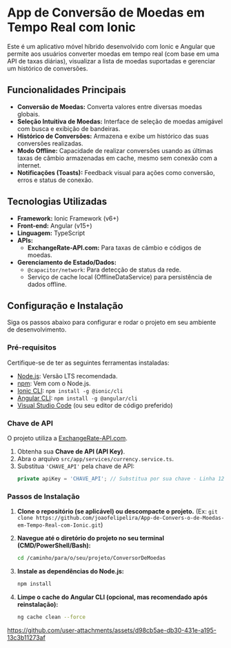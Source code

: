 # App de Conversão de Moedas em Tempo Real com Ionic

Este é um aplicativo móvel híbrido desenvolvido com Ionic e Angular que permite aos usuários converter moedas em tempo real (com base em uma API de taxas diárias), visualizar a lista de moedas suportadas e gerenciar um histórico de conversões.

##  Funcionalidades Principais

* **Conversão de Moedas:** Converta valores entre diversas moedas globais.
* **Seleção Intuitiva de Moedas:** Interface de seleção de moedas amigável com busca e exibição de bandeiras.
* **Histórico de Conversões:** Armazena e exibe um histórico das suas conversões realizadas.
* **Modo Offline:** Capacidade de realizar conversões usando as últimas taxas de câmbio armazenadas em cache, mesmo sem conexão com a internet.
* **Notificações (Toasts):** Feedback visual para ações como conversão, erros e status de conexão.

##  Tecnologias Utilizadas

* **Framework:** Ionic Framework (v6+)
* **Front-end:** Angular (v15+)
* **Linguagem:** TypeScript
* **APIs:**
    * **ExchangeRate-API.com:** Para taxas de câmbio e códigos de moedas.
* **Gerenciamento de Estado/Dados:**
    * `@capacitor/network`: Para detecção de status da rede.
    * Serviço de cache local (OfflineDataService) para persistência de dados offline.

##  Configuração e Instalação

Siga os passos abaixo para configurar e rodar o projeto em seu ambiente de desenvolvimento.

### Pré-requisitos

Certifique-se de ter as seguintes ferramentas instaladas:

* [Node.js](https://nodejs.org/): Versão LTS recomendada.
* [npm](https://www.npmjs.com/): Vem com o Node.js.
* [Ionic CLI](https://ionicframework.com/docs/cli): `npm install -g @ionic/cli`
* [Angular CLI](https://angular.io/cli): `npm install -g @angular/cli`
* [Visual Studio Code](https://code.visualstudio.com/) (ou seu editor de código preferido)

### Chave de API

O projeto utiliza a [ExchangeRate-API.com](https://www.exchangerate-api.com/).

1.  Obtenha sua **Chave de API (API Key)**.
2.  Abra o arquivo `src/app/services/currency.service.ts`.
3.  Substitua `'CHAVE_API'` pela chave de API:
    ```typescript
    private apiKey = 'CHAVE_API'; // Substitua por sua chave - Linha 12
    ```

### Passos de Instalação

1.  **Clone o repositório (se aplicável) ou descompacte o projeto.**
    (Ex: `git clone https://github.com/joaofelipelira/App-de-Convers-o-de-Moedas-em-Tempo-Real-com-Ionic.git`)

2.  **Navegue até o diretório do projeto no seu terminal (CMD/PowerShell/Bash):**
    ```bash
    cd /caminho/para/o/seu/projeto/ConversorDeMoedas
    ```

3.  **Instale as dependências do Node.js:**
    ```bash
    npm install
    ```

4.  **Limpe o cache do Angular CLI (opcional, mas recomendado após reinstalação):**
    ```bash
    ng cache clean --force
    ```


https://github.com/user-attachments/assets/d98cb5ae-db30-431e-a195-13c3b11273af


